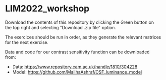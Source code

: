 # LIM2022_workshop
 
Download the contents of this repository by clicking the Green button on the top right and selecting "Download .zip file" option.

The exercices should be run in order, as they generate the relevant matrices for the next exercise. 

Data and code for our contrast sensitivity function can be downloaded from:
* Data: https://www.repository.cam.ac.uk/handle/1810/304228 
* Model: https://github.com/MalihaAshraf/CSF_luminance_model 
 
